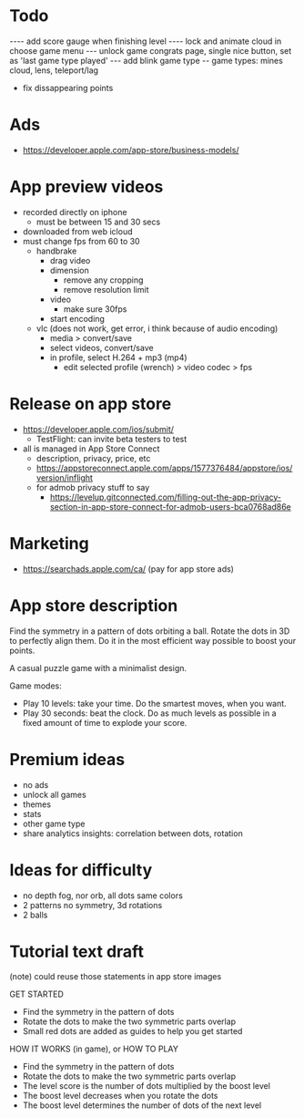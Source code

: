 # Todo

---- add score gauge when finishing level
---- lock and animate cloud in choose game menu
--- unlock game congrats page, single nice button, set as 'last game type played'
--- add blink game type
-- game types: mines cloud, lens, teleport/lag
- fix dissappearing points

# Ads

- https://developer.apple.com/app-store/business-models/

# App preview videos

- recorded directly on iphone
  - must be between 15 and 30 secs
- downloaded from web icloud
- must change fps from 60 to 30
  - handbrake
    - drag video
    - dimension
      - remove any cropping
      - remove resolution limit
    - video 
      - make sure 30fps
    - start encoding
  - vlc (does not work, get error, i think because of audio encoding)
    - media > convert/save
    - select videos, convert/save
    - in profile, select H.264 + mp3 (mp4)
      - edit selected profile (wrench) > video codec > fps

# Release on app store

- https://developer.apple.com/ios/submit/
  - TestFlight: can invite beta testers to test
- all is managed in App Store Connect
  - description, privacy, price, etc  
  - https://appstoreconnect.apple.com/apps/1577376484/appstore/ios/version/inflight
  - for admob privacy stuff to say
    - https://levelup.gitconnected.com/filling-out-the-app-privacy-section-in-app-store-connect-for-admob-users-bca0768ad86e

# Marketing

- https://searchads.apple.com/ca/ (pay for app store ads)

# App store description

Find the symmetry in a pattern of dots orbiting a ball. Rotate the dots in 3D to perfectly align them. Do it in the most efficient way possible to boost your points.

A casual puzzle game with a minimalist design.

Game modes:
- Play 10 levels: take your time. Do the smartest moves, when you want.
- Play 30 seconds: beat the clock. Do as much levels as possible in a fixed amount of time to explode your score.

# Premium ideas

- no ads
- unlock all games
- themes
- stats
- other game type
- share analytics insights: correlation between dots, rotation

# Ideas for difficulty

- no depth fog, nor orb, all dots same colors
- 2 patterns no symmetry, 3d rotations
- 2 balls

# Tutorial text draft

(note) could reuse those statements in app store images

GET STARTED

- Find the symmetry in the pattern of dots
- Rotate the dots to make the two symmetric parts overlap
- Small red dots are added as guides to help you get started

HOW IT WORKS (in game), or HOW TO PLAY

- Find the symmetry in the pattern of dots
- Rotate the dots to make the two symmetric parts overlap
- The level score is the number of dots multiplied by the boost level
- The boost level decreases when you rotate the dots
- The boost level determines the number of dots of the next level


